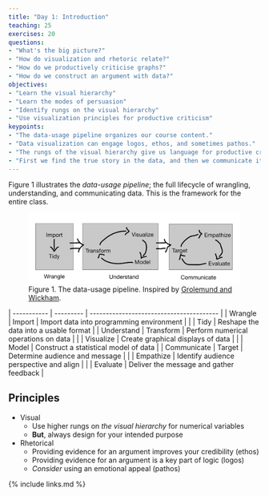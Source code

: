 ```yaml
---
title: "Day 1: Introduction"
teaching: 25
exercises: 20
questions:
- "What's the big picture?"
- "How do visualization and rhetoric relate?"
- "How do we productively criticise graphs?"
- "How do we construct an argument with data?"
objectives:
- "Learn the visual hierarchy"
- "Learn the modes of persuasion"
- "Identify rungs on the visual hierarchy"
- "Use visualization principles for productive criticism"
keypoints:
- "The data-usage pipeline organizes our course content."
- "Data visualization can engage logos, ethos, and sometimes pathos."
- "The rungs of the visual hierarchy give us language for productive criticism."
- "First we find the true story in the data, and then we communicate it persuasively."
---
```


Figure 1 illustrates the *data-usage pipeline*; the full lifecycle of wrangling,
understanding, and communicating data. This is the framework for the entire
class.

<figure>
  <img src="../fig/data-usage-pipeline.png" style="width:1000px;">
  <figcaption>Figure 1. The data-usage pipeline. Inspired
  by <a href="https://r4ds.had.co.nz/introduction.html">Grolemund and
  Wickham</a>.</figcaption>
</figure>

| ----------- | --------- | ---------------------------------------- |
| Wrangle     | Import    | Import data into programming environment |
|             | Tidy      | Reshape the data into a usable format    |
| Understand  | Transform | Perform numerical operations on data     |
|             | Visualize | Create graphical displays of data        |
|             | Model     | Construct a statistical model of data    |
| Communicate | Target    | Determine audience and message           |
|             | Empathize | Identify audience perspective and align  |
|             | Evaluate  | Deliver the message and gather feedback  |

## Principles

- Visual
  - Use higher rungs on *the visual hierarchy* for numerical variables
  - **But**, always design for your intended purpose
- Rhetorical
  - Providing evidence for an argument improves your credibility (ethos)
  - Providing evidence for an argument is a key part of logic (logos)
  - *Consider* using an emotional appeal (pathos)

{% include links.md %}
